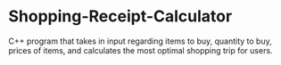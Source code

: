 # Shopping-Receipt-Calculator
C++ program that takes in input regarding items to buy, quantity to buy, prices of items, and calculates the most optimal shopping trip for users. 
